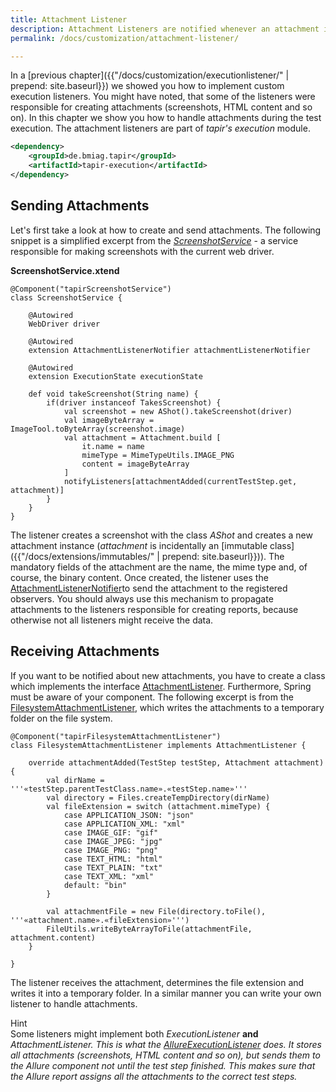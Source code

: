 ```yaml
---
title: Attachment Listener
description: Attachment Listeners are notified whenever an attachment is created.
permalink: /docs/customization/attachment-listener/

---
```

In a [previous chapter]({{"/docs/customization/executionlistener/" | prepend: site.baseurl}}) we showed you how to implement custom execution listeners. You might have noted, that some of the listeners were responsible for creating attachments (screenshots, HTML content and so on). In this chapter we show you how to handle attachments during the test execution. The attachment listeners are part of <i>tapir's</i> *execution* module.

``` xml
<dependency>
    <groupId>de.bmiag.tapir</groupId>
    <artifactId>tapir-execution</artifactId>
</dependency>
```

## Sending Attachments

Let's first take a look at how to create and send attachments. The
following snippet is a simplified excerpt from the
[*ScreenshotService*](https://www.javadoc.io/page/de.bmiag.tapir/tapir/latest/de/bmiag/tapir/seleniumexecution/service/ScreenshotService.html) -
a service responsible for making screenshots with the current web
driver.

**ScreenshotService.xtend**

``` xtend
@Component("tapirScreenshotService")
class ScreenshotService {

    @Autowired
    WebDriver driver

    @Autowired
    extension AttachmentListenerNotifier attachmentListenerNotifier

    @Autowired
    extension ExecutionState executionState

    def void takeScreenshot(String name) {
        if(driver instanceof TakesScreenshot) {
            val screenshot = new AShot().takeScreenshot(driver)
            val imageByteArray = ImageTool.toByteArray(screenshot.image)
            val attachment = Attachment.build [
                it.name = name
                mimeType = MimeTypeUtils.IMAGE_PNG
                content = imageByteArray
            ]
            notifyListeners[attachmentAdded(currentTestStep.get, attachment)]
        }
    }
}
```

The listener creates a screenshot with the class *AShot* and creates a new attachment instance (*attachment* is incidentally an [immutable
class]({{"/docs/extensions/immutables/" | prepend: site.baseurl}})). The mandatory fields of the attachment are the name, the mime type and, of course, the binary content. Once created, the listener uses the [AttachmentListenerNotifier](https://www.javadoc.io/page/de.bmiag.tapir/tapir/latest/de/bmiag/tapir/execution/attachment/AttachmentListenerNotifier.html)to send the attachment to the registered observers. You should always use this mechanism to propagate attachments to the listeners responsible for creating reports, because otherwise not all listeners might receive the data.

## Receiving Attachments

If you want to be notified about new attachments, you have to create a class which implements the interface [AttachmentListener](https://www.javadoc.io/page/de.bmiag.tapir/tapir/latest/de/bmiag/tapir/execution/attachment/AttachmentListener.html).
Furthermore, Spring must be aware of your component. The following excerpt is from the [FilesystemAttachmentListener](https://www.javadoc.io/page/de.bmiag.tapir/tapir/latest/de/bmiag/tapir/execution/attachment/FilesystemAttachmentListener.html), which writes the attachments to a temporary folder on the file system.

``` xtend
@Component("tapirFilesystemAttachmentListener")
class FilesystemAttachmentListener implements AttachmentListener {

    override attachmentAdded(TestStep testStep, Attachment attachment) {
        val dirName = '''«testStep.parentTestClass.name».«testStep.name»'''
        val directory = Files.createTempDirectory(dirName)
        val fileExtension = switch (attachment.mimeType) {
            case APPLICATION_JSON: "json"
            case APPLICATION_XML: "xml"
            case IMAGE_GIF: "gif"
            case IMAGE_JPEG: "jpg"
            case IMAGE_PNG: "png"
            case TEXT_HTML: "html"
            case TEXT_PLAIN: "txt"
            case TEXT_XML: "xml"
            default: "bin"
        }

        val attachmentFile = new File(directory.toFile(), '''«attachment.name».«fileExtension»''')
        FileUtils.writeByteArrayToFile(attachmentFile, attachment.content)
    }

}
```

The listener receives the attachment, determines the file extension and writes it into a temporary folder. In a similar manner you can write
your own listener to handle attachments.

<div class="panel panel-info">
  <div class="panel-heading">
    <div class="panel-title"><span class="fas fa-info-circle"></span> Hint</div>
  </div>
  <div class="panel-body">
  Some listeners might implement both <i>ExecutionListener</i> <strong>and</strong>
  <i>AttachmentListener<i>. This is what the
  <a href="https://www.javadoc.io/page/de.bmiag.tapir/tapir/latest/de/bmiag/tapir/allure/listener/AllureExecutionListener.html">AllureExecutionListener</a> does.
  It stores all attachments (screenshots, HTML content and so on), but
  sends them to the Allure component not until the test step finished.
  This makes sure that the Allure report assigns all the attachments to
  the correct test steps.
  </div>
</div>

